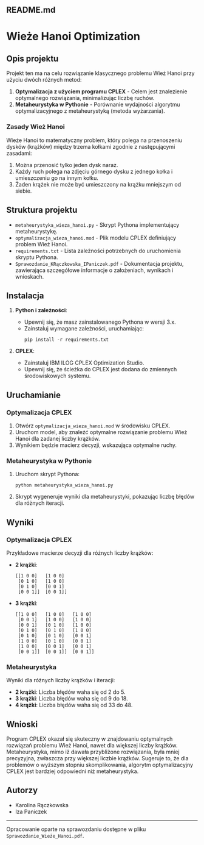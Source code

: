 ## README.md

# Wieże Hanoi Optimization

## Opis projektu

Projekt ten ma na celu rozwiązanie klasycznego problemu Wież Hanoi przy użyciu dwóch różnych metod:
1. **Optymalizacja z użyciem programu CPLEX** - Celem jest znalezienie optymalnego rozwiązania, minimalizując liczbę ruchów.
2. **Metaheurystyka w Pythonie** - Porównanie wydajności algorytmu optymalizacyjnego z metaheurystyką (metoda wyżarzania).

### Zasady Wież Hanoi
Wieże Hanoi to matematyczny problem, który polega na przenoszeniu dysków (krążków) między trzema kołkami zgodnie z następującymi zasadami:
1. Można przenosić tylko jeden dysk naraz.
2. Każdy ruch polega na zdjęciu górnego dysku z jednego kołka i umieszczeniu go na innym kołku.
3. Żaden krążek nie może być umieszczony na krążku mniejszym od siebie.

## Struktura projektu

- `metaheurystyka_wieza_hanoi.py` - Skrypt Pythona implementujący metaheurystykę.
- `optymalizacja_wieza_hanoi.mod` - Plik modelu CPLEX definiujący problem Wież Hanoi.
- `requirements.txt` - Lista zależności potrzebnych do uruchomienia skryptu Pythona.
- `Sprawozdanie_KRączkowska_IPaniczek.pdf` - Dokumentacja projektu, zawierająca szczegółowe informacje o założeniach, wynikach i wnioskach.

## Instalacja

1. **Python i zależności**:
    - Upewnij się, że masz zainstalowanego Pythona w wersji 3.x.
    - Zainstaluj wymagane zależności, uruchamiając:
      ```
      pip install -r requirements.txt
      ```

2. **CPLEX**:
    - Zainstaluj IBM ILOG CPLEX Optimization Studio.
    - Upewnij się, że ścieżka do CPLEX jest dodana do zmiennych środowiskowych systemu.

## Uruchamianie

### Optymalizacja CPLEX

1. Otwórz `optymalizacja_wieza_hanoi.mod` w środowisku CPLEX.
2. Uruchom model, aby znaleźć optymalne rozwiązanie problemu Wież Hanoi dla zadanej liczby krążków.
3. Wynikiem będzie macierz decyzji, wskazująca optymalne ruchy.

### Metaheurystyka w Pythonie

1. Uruchom skrypt Pythona:
   ```
   python metaheurystyka_wieza_hanoi.py
   ```
2. Skrypt wygeneruje wyniki dla metaheurystyki, pokazując liczbę błędów dla różnych iteracji.

## Wyniki

### Optymalizacja CPLEX

Przykładowe macierze decyzji dla różnych liczby krążków:

- **2 krążki**:
  ```
  [[1 0 0]   [1 0 0] 
   [0 1 0]   [1 0 0] 
   [0 1 0]   [0 0 1] 
   [0 0 1]]  [0 0 1]]
  ```

- **3 krążki**:
  ```
  [[1 0 0]   [1 0 0]   [1 0 0] 
   [0 0 1]   [1 0 0]   [1 0 0] 
   [0 0 1]   [0 1 0]   [1 0 0] 
   [0 1 0]   [0 1 0]   [1 0 0] 
   [0 1 0]   [0 1 0]   [0 0 1] 
   [1 0 0]   [0 1 0]   [0 0 1] 
   [1 0 0]   [0 0 1]   [0 0 1] 
   [0 0 1]]  [0 0 1]]  [0 0 1]]
  ```

### Metaheurystyka

Wyniki dla różnych liczby krążków i iteracji:

- **2 krążki**: Liczba błędów waha się od 2 do 5.
- **3 krążki**: Liczba błędów waha się od 9 do 18.
- **4 krążki**: Liczba błędów waha się od 33 do 48.

## Wnioski

Program CPLEX okazał się skuteczny w znajdowaniu optymalnych rozwiązań problemu Wież Hanoi, nawet dla większej liczby krążków. Metaheurystyka, mimo iż dawała przybliżone rozwiązania, była mniej precyzyjna, zwłaszcza przy większej liczbie krążków. Sugeruje to, że dla problemów o wyższym stopniu skomplikowania, algorytm optymalizacyjny CPLEX jest bardziej odpowiedni niż metaheurystyka.

## Autorzy

- Karolina Rączkowska
- Iza Paniczek

---

Opracowanie oparte na sprawozdaniu dostępne w pliku `Sprawozdanie_Wieże_Hanoi.pdf`.
